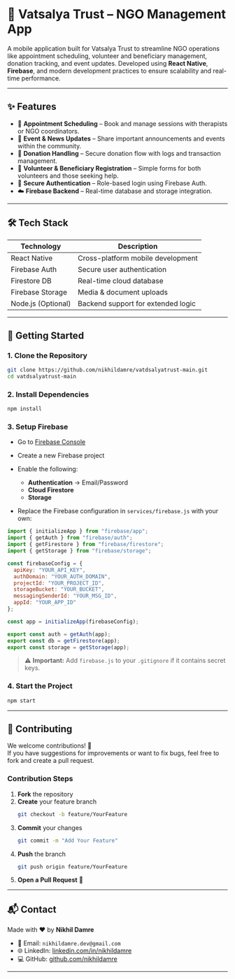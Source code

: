 # 🤝 Vatsalya Trust – NGO Management App

A mobile application built for Vatsalya Trust to streamline NGO operations like appointment scheduling, volunteer and beneficiary management, donation tracking, and event updates. Developed using **React Native**, **Firebase**, and modern development practices to ensure scalability and real-time performance.

---

## ✨ Features

- 📅 **Appointment Scheduling** – Book and manage sessions with therapists or NGO coordinators.
- 📰 **Event & News Updates** – Share important announcements and events within the community.
- 💸 **Donation Handling** – Secure donation flow with logs and transaction management.
- 🙋 **Volunteer & Beneficiary Registration** – Simple forms for both volunteers and those seeking help.
- 🔐 **Secure Authentication** – Role-based login using Firebase Auth.
- ☁️ **Firebase Backend** – Real-time database and storage integration.

---

## 🛠 Tech Stack

| Technology        | Description                          |
|-------------------|--------------------------------------|
| React Native      | Cross-platform mobile development    |
| Firebase Auth     | Secure user authentication           |
| Firestore DB      | Real-time cloud database             |
| Firebase Storage  | Media & document uploads             |
| Node.js (Optional)| Backend support for extended logic   |

---

## 🚀 Getting Started

### 1. Clone the Repository

```bash
git clone https://github.com/nikhildamre/vatdsalyatrust-main.git
cd vatdsalyatrust-main
```

### 2. Install Dependencies

```bash
npm install
```

### 3. Setup Firebase

- Go to [Firebase Console](https://console.firebase.google.com/)
- Create a new Firebase project
- Enable the following:
  - **Authentication** → Email/Password
  - **Cloud Firestore**
  - **Storage**

- Replace the Firebase configuration in `services/firebase.js` with your own:

```js
import { initializeApp } from "firebase/app";
import { getAuth } from "firebase/auth";
import { getFirestore } from "firebase/firestore";
import { getStorage } from "firebase/storage";

const firebaseConfig = {
  apiKey: "YOUR_API_KEY",
  authDomain: "YOUR_AUTH_DOMAIN",
  projectId: "YOUR_PROJECT_ID",
  storageBucket: "YOUR_BUCKET",
  messagingSenderId: "YOUR_MSG_ID",
  appId: "YOUR_APP_ID"
};

const app = initializeApp(firebaseConfig);

export const auth = getAuth(app);
export const db = getFirestore(app);
export const storage = getStorage(app);
```

> ⚠️ **Important:** Add `firebase.js` to your `.gitignore` if it contains secret keys.

### 4. Start the Project

```bash
npm start
```

---

## 🤝 Contributing

We welcome contributions! 🚀  
If you have suggestions for improvements or want to fix bugs, feel free to fork and create a pull request.

### Contribution Steps

1. **Fork** the repository  
2. **Create** your feature branch  
   ```bash
   git checkout -b feature/YourFeature
   ```
3. **Commit** your changes  
   ```bash
   git commit -m "Add Your Feature"
   ```
4. **Push** the branch  
   ```bash
   git push origin feature/YourFeature
   ```
5. **Open a Pull Request** 🚀

---

## 📬 Contact

Made with ❤️ by **Nikhil Damre**

- 📧 Email: `nikhildamre.dev@gmail.com`  
- 🌐 LinkedIn: [linkedin.com/in/nikhildamre](https://linkedin.com/in/nikhildamre)  
- 💻 GitHub: [github.com/nikhildamre](https://github.com/nikhildamre)

---


#
